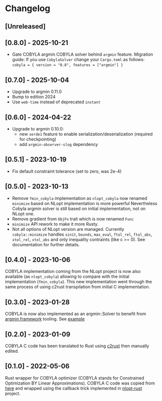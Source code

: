 # Changelog

## [Unreleased]

## [0.8.0] - 2025-10-21

* Gate COBYLA argmin COBYLA solver behind `argmin` feature.
  Migration guide: If you use `CobylaSolver` change your `Cargo.toml` as follows:
  `cobyla = { version = "0.8", features = ["argmin"] }`

## [0.7.0] - 2025-10-04

* Upgrade to argmin 0.11.0
* Bump to edition 2024
* Use `web-time` instead of deprecated `instant`

## [0.6.0] - 2024-04-22

* Upgrade to argmin 0.10.0:
  * new `serde1` feature to enable serialization/deserialization (required for checkpointing)
  * add `argmin-observer-slog` dependency

## [0.5.1] - 2023-10-19

* Fix default constraint tolerance (set to zero, was 2e-4)

## [0.5.0] - 2023-10-13

* Remove `fmin_cobyla` implementation as `nlopt_cobyla` now renamed `minimize` based on NLopt implementation is more powerful
Nevertheless Cobyla argmin solver is still based on initial implementation, not on NLopt one.
* Remove gradient from `ObjFn` trait which is now renamed `Func`
* `minimize` API rework to make it more Rusty.
* Not all options of NLopt version are managed. Currently `cobyla::minimize` handles `xinit`, `bounds`, `max_eval`, `ftol_rel`,
`ftol_abs`, `xtol_rel`, `xtol_abs` and only inequality contraints (like c >= 0). See documentation for further details.

## [0.4.0] - 2023-10-06

COBYLA implementation coming from the NLopt project is now also available (as `nlopt_cobyla`) allowing to compare
with the initial implementation (`fmin_cobyla`). This new implementation went through the same process of using c2rust
transpilation from initial C implementation.

## [0.3.0] - 2023-01-28

COBYLA is now also implemented as an argmin::Solver to benefit from [argmin framework](https://github.com/argmin-rs) tooling. See [example](./examples/paraboloid.rs)

## [0.2.0] - 2023-01-09

COBYLA C code has been translated to Rust using [c2rust](https://github.com/immunant/c2rust) then manually edited.

## [0.1.0] - 2022-05-06

Rust wrapper for COBYLA optimizer (COBYLA stands for Constrained Optimization BY Linear Approximations).
COBYLA C code was copied from [here](https://github.com/emmt/Algorithms/tree/master/cobyla) and wrapped
using the callback trick implemented in [nlopt-rust](https://github.com/adwhit/rust-nlopt) project.
